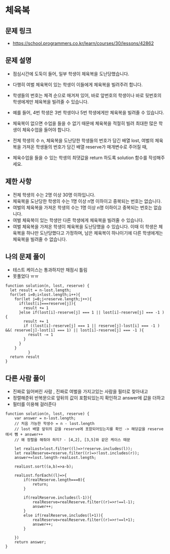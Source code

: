# 체육복

## 문제 링크

- https://school.programmers.co.kr/learn/courses/30/lessons/42862

## 문제 설명

- 점심시간에 도둑이 들어, 일부 학생이 체육복을 도난당했습니다.
- 다행히 여벌 체육복이 있는 학생이 이들에게 체육복을 빌려주려 합니다. 
- 학생들의 번호는 체격 순으로 매겨져 있어, 바로 앞번호의 학생이나 바로 뒷번호의 학생에게만 체육복을 빌려줄 수 있습니다.
- 예를 들어, 4번 학생은 3번 학생이나 5번 학생에게만 체육복을 빌려줄 수 있습니다. 
- 체육복이 없으면 수업을 들을 수 없기 때문에 체육복을 적절히 빌려 최대한 많은 학생이 체육수업을 들어야 합니다.

- 전체 학생의 수 n, 체육복을 도난당한 학생들의 번호가 담긴 배열 lost, 여벌의 체육복을 가져온 학생들의 번호가 담긴 배열 reserve가 매개변수로 주어질 때,
- 체육수업을 들을 수 있는 학생의 최댓값을 return 하도록 solution 함수를 작성해주세요.


## 제한 사항

- 전체 학생의 수는 2명 이상 30명 이하입니다.
- 체육복을 도난당한 학생의 수는 1명 이상 n명 이하이고 중복되는 번호는 없습니다.
- 여벌의 체육복을 가져온 학생의 수는 1명 이상 n명 이하이고 중복되는 번호는 없습니다.
- 여벌 체육복이 있는 학생만 다른 학생에게 체육복을 빌려줄 수 있습니다.
- 여벌 체육복을 가져온 학생이 체육복을 도난당했을 수 있습니다. 이때 이 학생은 체육복을 하나만 도난당했다고 가정하며, 남은 체육복이 하나이기에 다른 학생에게는 체육복을 빌려줄 수 없습니다.


## 나의 문제 풀이

- 테스트 케이스는 통과하지만 채점시 틀림
- 못풀었다 ㅠㅠ

```Js
function solution(n, lost, reserve) {
  let result = n-lost.length;
  for(let i=0;i<lost.length;i++){
    for(let j=0;j<reserve.length;j++){
      if(lost[i]===reserve[j]){
        result += 1
      }else if(lost[i]-reserve[j] === 1 || lost[i]-reserve[j] === -1 ){
        result += 1
        if ((lost[i]-reserve[j] === 1 || reserve[j]-lost[i] === -1 ) &&( reserve[j]-lost[i] === 1) || lost[i]-reserve[j] === -1 ){
          result -= 1
        }
      }
    }
		  }
  return result
}

```
## 다른 사람 풀이
- 진짜로 잃어버린 사람 , 진짜로 여벌을 가지고있는 사람을 필터로 찾아내고
- 정렬해준뒤 반복문으로 앞뒤의 값이 포함되있는지 확인하고 answer에 값을 더하고 
- 필터를 이용해 걸러준다

```Js
function solution(n, lost, reserve) {
    var answer = n-lost.length;
    // 처음 가능한 학생수 = n - lost.length
    // lost 배열 앞뒤의 값을 reserve에 포함되어있는지를 확인 -> 해당값을 reserve에서 뺌 + answer++
    // 왜 정렬을 해줘야 하지? - [4,2], [3,5]와 같은 케이스 때문
    
    let realLost=lost.filter((l)=>!reserve.includes(l));
    let realReserve=reserve.filter((r)=>!lost.includes(r));
    answer+=lost.length-realLost.length;
    
    realLost.sort((a,b)=>a-b);
    
    realLost.forEach((l)=>{
        if(realReserve.length===0){
            return;
        }
        
        if(realReserve.includes(l-1)){
            realReserve=realReserve.filter((r)=>r!==l-1);
            answer++;
        }
        else if(realReserve.includes(l+1)){
            realReserve=realReserve.filter((r)=>r!==l+1);
            answer++;
        }
        
    })
    return answer;
}
```
